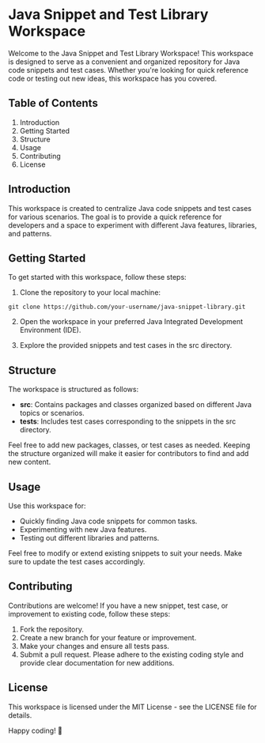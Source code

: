 
# Java Snippet and Test Library Workspace

Welcome to the Java Snippet and Test Library Workspace! This workspace is designed to serve as a convenient and organized repository for Java code snippets and test cases. Whether you're looking for quick reference code or testing out new ideas, this workspace has you covered.

## Table of Contents
1. Introduction
2. Getting Started
3. Structure
4. Usage
5. Contributing
6. License

## Introduction

This workspace is created to centralize Java code snippets and test cases for various scenarios. The goal is to provide a quick reference for developers and a space to experiment with different Java features, libraries, and patterns.

## Getting Started
 To get started with this workspace, follow these steps:

1. Clone the repository to your local machine:
```
git clone https://github.com/your-username/java-snippet-library.git
```

2. Open the workspace in your preferred Java Integrated Development Environment (IDE).

3. Explore the provided snippets and test cases in the src directory.

## Structure

The workspace is structured as follows:

* **src**: Contains packages and classes organized based on different Java topics or scenarios.
* **tests**: Includes test cases corresponding to the snippets in the src directory.

Feel free to add new packages, classes, or test cases as needed. Keeping the structure organized will make it easier for contributors to find and add new content.

## Usage

Use this workspace for:

* Quickly finding Java code snippets for common tasks.
* Experimenting with new Java features.
* Testing out different libraries and patterns.

Feel free to modify or extend existing snippets to suit your needs. Make sure to update the test cases accordingly.

## Contributing

Contributions are welcome! If you have a new snippet, test case, or improvement to existing code, follow these steps:

1. Fork the repository.
2. Create a new branch for your feature or improvement.
3. Make your changes and ensure all tests pass.
4. Submit a pull request.
Please adhere to the existing coding style and provide clear documentation for new additions.

## License
This workspace is licensed under the MIT License - see the LICENSE file for details.

Happy coding! 🚀
